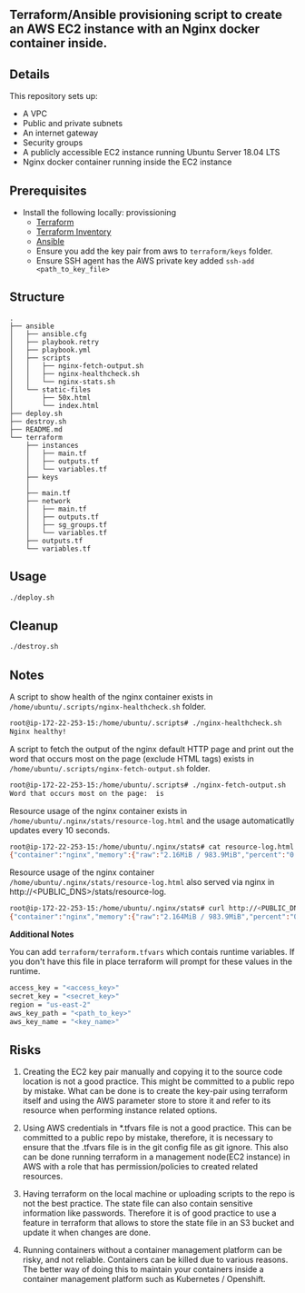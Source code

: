 
## Terraform/Ansible provisioning script to create an AWS EC2 instance with an Nginx docker container inside.

## Details

This repository sets up:

* A VPC
* Public and private subnets
* An internet gateway
* Security groups
* A publicly accessible EC2 instance running Ubuntu Server 18.04 LTS
* Nginx docker container running inside the EC2 instance


## Prerequisites
- Install the following locally:
provissioning
    * [Terraform](https://www.terraform.io/)
    * [Terraform Inventory](https://github.com/adammck/terraform-inventory)
    * [Ansible](https://docs.ansible.com/ansible/latest/installation_guide/intro_installation.html)
    * Ensure you add the key pair from aws to `terraform/keys` folder.
    * Ensure SSH agent has the AWS private key added  `ssh-add <path_to_key_file>` 
    

## Structure
```
.
├── ansible
│   ├── ansible.cfg
│   ├── playbook.retry
│   ├── playbook.yml
│   ├── scripts
│   │   ├── nginx-fetch-output.sh
│   │   ├── nginx-healthcheck.sh
│   │   └── nginx-stats.sh
│   └── static-files
│       ├── 50x.html
│       └── index.html
├── deploy.sh
├── destroy.sh
├── README.md
└── terraform
    ├── instances
    │   ├── main.tf
    │   ├── outputs.tf
    │   └── variables.tf
    ├── keys
    │   
    ├── main.tf
    ├── network
    │   ├── main.tf
    │   ├── outputs.tf
    │   ├── sg_groups.tf
    │   └── variables.tf
    ├── outputs.tf
    └── variables.tf

```

## Usage

```sh
./deploy.sh
```

## Cleanup

```sh
./destroy.sh
```

## Notes

A script to show health of the nginx container exists in `/home/ubuntu/.scripts/nginx-healthcheck.sh` folder.
```sh
root@ip-172-22-253-15:/home/ubuntu/.scripts# ./nginx-healthcheck.sh 
Nginx healthy!
```

A script to fetch the output of the nginx default HTTP page and print out the word that occurs most on the page (exclude HTML tags) exists in `/home/ubuntu/.scripts/nginx-fetch-output.sh` folder.
```sh
root@ip-172-22-253-15:/home/ubuntu/.scripts# ./nginx-fetch-output.sh 
Word that occurs most on the page:  is
```

Resource usage of the nginx container exists in `/home/ubuntu/.nginx/stats/resource-log.html` and the usage automaticatlly updates every 10 seconds.
```sh
root@ip-172-22-253-15:/home/ubuntu/.nginx/stats# cat resource-log.html 
{"container":"nginx","memory":{"raw":"2.16MiB / 983.9MiB","percent":"0.22%"},"cpu":"0.00%"}
```

Resource usage of the nginx container `/home/ubuntu/.nginx/stats/resource-log.html` also served via nginx in http://<PUBLIC_DNS>/stats/resource-log.
```sh
root@ip-172-22-253-15:/home/ubuntu/.nginx/stats# curl http://<PUBLIC_DNS>/stats/resource-log.html
{"container":"nginx","memory":{"raw":"2.164MiB / 983.9MiB","percent":"0.22%"},"cpu":"0.00%"}
```

**Additional Notes**

You can add `terraform/terraform.tfvars` which contais runtime variables. If you don't have this file in place terraform will prompt for these values in the runtime.
```sh
access_key = "<access_key>"
secret_key = "<secret_key>"
region = "us-east-2"
aws_key_path = "<path_to_key>"
aws_key_name = "<key_name>"
```

## Risks

1. Creating the EC2 key pair manually and copying it to the source code location is not a good practice. This might be committed to a public repo by mistake. What can be done is to create the key-pair using terraform itself and using the AWS parameter store to store it and refer to its resource when performing instance related options. 

2. Using AWS credentials in *.tfvars file is not a good practice. This can be committed to a public repo by mistake, therefore, it is necessary to ensure that the .tfvars file is in the git config file as git ignore. This also can be done running terraform in a management node(EC2 instance) in AWS with a role that has permission/policies to created related resources.

3. Having terraform on the local machine or uploading scripts to the repo is not the best practice. The state file can also contain sensitive information like passwords. Therefore it is of good practice to use a feature in terraform that allows to store the state file in an S3 bucket and update it when changes are done.

4. Running containers without a container management platform can be risky, and not reliable. Containers can be killed due to various reasons. The better way of doing this to maintain your containers inside a container management platform such as Kubernetes / Openshift.


